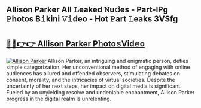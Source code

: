 ## Allison Parker All 𝙻eaked 𝙽u𝚍es - Part-lPg 𝙿hotos B𝚒kini 𝚅𝚒deo - Hot 𝙿art 𝙻eaks 3VSfg

# <h2><a href="http://ld4uxq.urlbe.top/?page=Allison+Parker">🔗🔗👉👉 Allison Parker P𝚑oto𝚜Vid𝚎o</a></h2>

[![Allison Parker](https://i.imgur.com/eBuTRDB.gif)](http://ld4uxq.urlbe.top/?page=Allison+Parker)
Allison Parker, an intriguing and enigmatic person, defies simple categorization. Her unconventional method of engaging with online audiences has allured and offended observers, stimulating debates on consent, morality, and the intricacies of virtual societies. Despite the uncertainty of her next steps, her impact on digital media is significant. Fueled by an unyielding resolve and undeniable enchantment, Allison Parker progress in the digital realm is unrelenting.
